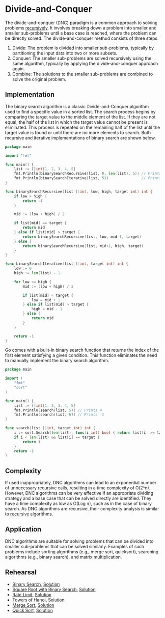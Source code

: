 # Divide-and-Conquer

The divide-and-conquer (DNC) paradigm is a common approach to solving problems [recursively](../recursion). It involves breaking down a problem into smaller and smaller sub-problems until a base case is reached, where the problem can be directly solved. The divide-and-conquer method consists of three steps:

1. Divide: The problem is divided into smaller sub-problems, typically by partitioning the input data into two or more subsets.
2. Conquer: The smaller sub-problems are solved recursively using the same algorithm, typically by applying the divide-and-conquer approach again.
3. Combine: The solutions to the smaller sub-problems are combined to solve the original problem.

## Implementation

The binary search algorithm is a classic Divide-and-Conquer algorithm used to find a specific value in a sorted list. The search process begins by comparing the target value to the middle element of the list. If they are not equal, the half of the list in which the target value cannot be present is eliminated. This process is repeated on the remaining half of the list until the target value is found or until there are no more elements to search. Both recursive and iterative implementations of binary search are shown below.

```Go
package main

import "fmt"

func main() {
	list := []int{1, 2, 3, 4, 5}
	fmt.Println(binarySearchRecursive(list, 0, len(list), 5)) // Prints 4
	fmt.Println(binarySearchIterative(list, 5))               // Prints 4
}

func binarySearchRecursive(list []int, low, high, target int) int {
	if low > high {
		return -1
	}

	mid := (low + high) / 2

	if list[mid] == target {
		return mid
	} else if list[mid] > target {
		return binarySearchRecursive(list, low, mid-1, target)
	} else {
		return binarySearchRecursive(list, mid+1, high, target)
	}
}

func binarySearchIterative(list []int, target int) int {
	low := 0
	high := len(list) - 1

	for low <= high {
		mid := (low + high) / 2

		if list[mid] < target {
			low = mid + 1
		} else if list[mid] > target {
			high = mid - 1
		} else {
			return mid
		}
	}

	return -1
}
```

Go comes with a built-in binary search function that returns the index of the first element satisfying a given condition. This function eliminates the need to manually implement the binary search algorithm.

```Go
package main

import (
	"fmt"
	"sort"
)

func main() {
	list := []int{1, 2, 3, 4, 5}
	fmt.Println(search(list, 5)) // Prints 4
	fmt.Println(search(list, 6)) // Prints -1
}

func search(list []int, target int) int {
	i := sort.Search(len(list), func(i int) bool { return list[i] >= target })
	if i < len(list) && list[i] == target {
		return i
	}
	return -1
}
```

## Complexity

If used inappropriately, DNC algorithms can lead to an exponential number of unnecessary recursive calls, resulting in a time complexity of O(2^n). However, DNC algorithms can be very effective if an appropriate dividing strategy and a base case that can be solved directly are identified. They have a time complexity as low as O(Log n), such as in the case of binary search. As DNC algorithms are recursive, their complexity analysis is similar to [recursive](../recursion) algorithms.

## Application

DNC algorithms are suitable for solving problems that can be divided into smaller sub-problems that can be solved similarly. Examples of such problems include sorting algorithms (e.g., merge sort, quicksort), searching algorithms (e.g., binary search), and matrix multiplication.

## Rehearsal

* [Binary Search](binary_search_test.go), [Solution](binary_search.go)
* [Square Root with Binary Search](square_root_test.go), [Solution](square_root.go)
* [Rate Limit](rate_limit_test.go), [Solution](rate_limit.go)
* [Towers of Hanoi](towers_of_hanoi_test.go), [Solution](towers_of_hanoi.go)
* [Merge Sort](merge_sort_test.go), [Solution](merge_sort.go)
* [Quick Sort](quick_sort_test.go), [Solution](quick_sort.go)
